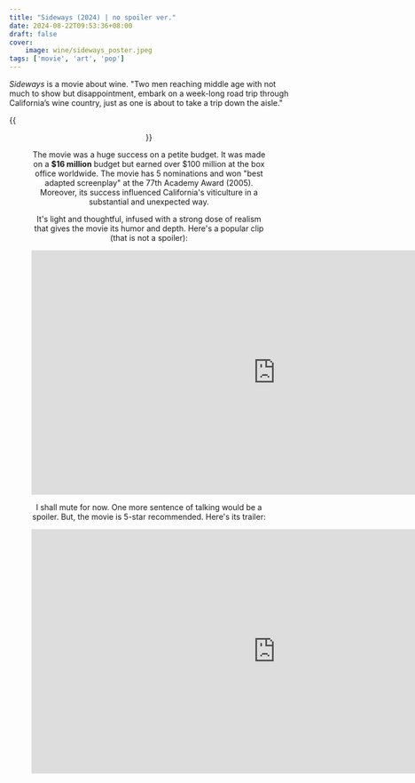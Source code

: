 ```yaml
---
title: "Sideways (2024) | no spoiler ver."
date: 2024-08-22T09:53:36+08:00
draft: false
cover:
    image: wine/sideways_poster.jpeg
tags: ['movie', 'art', 'pop']
---
```


*Sideways* is a movie about wine. "Two men reaching middle age with not much to show but disappointment, embark on a week-long road trip through Californiaʼs wine country, just as one is about to take a trip down the aisle."

{{<figure align="center" src="/wine/sideways_poster.jpeg" caption="source: [Amazon](https://www.amazon.com/Sideways-Full-Screen-Paul-Giamatti/dp/B0007TKOA0/ref=asc_df_B0007TKOA0/?tag=hyprod-20&linkCode=df0&hvadid=692875362841&hvpos=&hvnetw=g&hvrand=3312292067867194307&hvpone=&hvptwo=&hvqmt=&hvdev=c&hvdvcmdl=&hvlocint=&hvlocphy=9031967&hvtargid=pla-2281435178058&psc=1&mcid=dfb486c46b1a37c18c5188ac3beb1c65&hvocijid=3312292067867194307-B0007TKOA0-&hvexpln=73&gad_source=1)">}}

The movie was a huge success on a petite budget. It was made on a **$16 million** budget but earned over $100 million at the box office worldwide. The movie has 5 nominations and won "best adapted screenplay" at the 77th Academy Award (2005). Moreover, its success influenced California's viticulture in a substantial and unexpected way.

It's light and thoughtful, infused with a strong dose of realism that gives the movie its humor and depth. Here's a popular clip (that is not a spoiler):

<iframe align="center" width="880" height="440" src="https://www.youtube-nocookie.com/embed/QCS1Gnwbtp0?si=x809185SiCAkTVqh" title="YouTube video player" frameborder="0" allow="accelerometer; autoplay; clipboard-write; encrypted-media; gyroscope; picture-in-picture; web-share" referrerpolicy="strict-origin-when-cross-origin" allowfullscreen></iframe>

I shall mute for now. One more sentence of talking would be a spoiler. But, the movie is 5-star recommended. Here's its trailer:

<iframe align="center" width="880" height="440" src="https://www.youtube.com/embed/DGP8PwCpxLk?si=FkPNlYDGMa8mrzbR" title="YouTube video player" frameborder="0" allow="accelerometer; autoplay; clipboard-write; encrypted-media; gyroscope; picture-in-picture; web-share" referrerpolicy="strict-origin-when-cross-origin" allowfullscreen></iframe>

